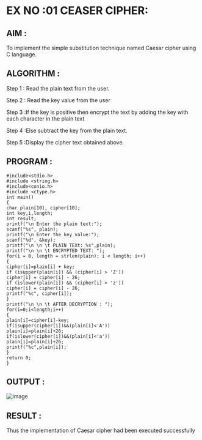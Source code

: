 
# EX NO :01 CEASER CIPHER:

## AIM : 

To implement the simple substitution technique named Caesar cipher using C
language.


## ALGORITHM :

Step 1 : Read the plain text from the user.

Step 2 : Read the key value from the user

Step 3 :If the key is positive then encrypt the text by adding the key with
each character in the plain text

Step 4 :Else subtract the key from the plain text.

Step 5 :Display the cipher text obtained above.


## PROGRAM : 

```
#include<stdio.h>
#include <string.h>
#include<conio.h>
#include <ctype.h>
int main()
{
char plain[10], cipher[10];
int key,i,length;
int result;
printf("\n Enter the plain text:");
scanf("%s", plain);
printf("\n Enter the key value:");
scanf("%d", &key);
printf("\n \n \t PLAIN TEXt: %s",plain);
printf("\n \n \t ENCRYPTED TEXT: ");
for(i = 0, length = strlen(plain); i < length; i++)
{
cipher[i]=plain[i] + key;
if (isupper(plain[i]) && (cipher[i] > 'Z'))
cipher[i] = cipher[i] - 26;
if (islower(plain[i]) && (cipher[i] > 'z'))
cipher[i] = cipher[i] - 26;
printf("%c", cipher[i]);
}
printf("\n \n \t AFTER DECRYPTION : ");
for(i=0;i<length;i++)
{
plain[i]=cipher[i]-key;
if(isupper(cipher[i])&&(plain[i]<'A'))
plain[i]=plain[i]+26;
if(islower(cipher[i])&&(plain[i]<'a'))
plain[i]=plain[i]+26;
printf("%c",plain[i]);
}
return 0;
}
```
## OUTPUT :

![image](https://github.com/user-attachments/assets/e829c060-4a28-4ad5-b6ce-3f5b104cc50b)


## RESULT : 

Thus the implementation of Caesar cipher had been executed successfully








